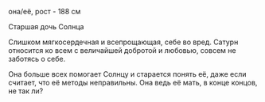 она/её, рост - 188 см

Старшая дочь Солнца

Слишком мягкосердечная и всепрощающая, себе во вред. Сатурн относится ко всем с величайшей добротой и любовью, совсем не заботясь о себе.

Она больше всех помогает Солнцу и старается понять её, даже если считает, что её методы неправильны. Она ведь её мать, в конце концов, не так ли?
